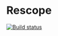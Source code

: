# Rescope
[![Build status](https://dev.azure.com/cortlex/Rescope/_apis/build/status/Rescope-Docker%20container-CI)](https://dev.azure.com/cortlex/Rescope/_build/latest?definitionId=3)

